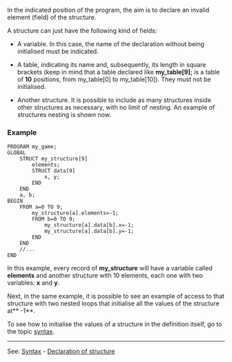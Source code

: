 In the indicated position of the program, the aim is to declare an invalid element (field) of the structure.

A structure can just have the following kind of fields:

- A variable. In this case, the name of the declaration without being initialised must be indicated.

- A table, indicating its name and, subsequently, its length in square brackets (keep in mind that a table declared like **my_table[9];** is a table of **10** positions, from my_table[0] to my_table[10]). They must not be initialised.

- Another structure. It is possible to include as many structures inside other structures as necessary, with no limit of nesting. An example of structures nesting is shown now.

### Example
```
PROGRAM my_game;
GLOBAL
    STRUCT my_structure[9]
        elements;
        STRUCT data[9]
            x, y;
        END
    END
    a, b;
BEGIN
    FROM a=0 TO 9;
        my_structure[a].elements=-1;
        FROM b=0 TO 9;
            my_structure[a].data[b].x=-1;
            my_structure[a].data[b].y=-1;
        END
    END
    //...
END
```


In this example, every record of **my_structure** will have a variable
called **elements** and another structure with 10 elements, each one with two
variables: **x** and **y**.

Next, in the same example, it is possible to see an example of access
to that structure with two nested loops that initialise all the values of the structure at** -1**.

To see how to initialise the values of a structure in the definition itself, go to the topic [syntax](syntax_of_a_programdot.md).

---------------------------------------
See: [Syntax](syntax_of_a_programdot.md) - [Declaration of structure](declaration_of_a_structuredot.md)

